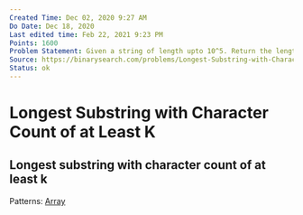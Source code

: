 ```yaml
---
Created Time: Dec 02, 2020 9:27 AM
Do Date: Dec 18, 2020
Last edited time: Feb 22, 2021 9:23 PM
Points: 1600
Problem Statement: Given a string of length upto 10^5. Return the length of the longest substring which contains each character at least k?
Source: https://binarysearch.com/problems/Longest-Substring-with-Character-Count-of-at-Least-K
Status: ok
---
```


# Longest Substring with Character Count of at Least K

Longest substring with character count of at least k
---
Patterns: [Array](Array.md)